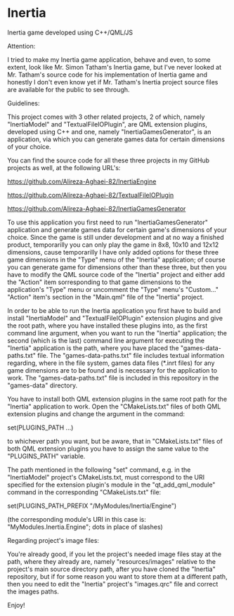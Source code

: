 # Inertia
Inertia game developed using C++/QML/JS

Attention:

I tried to make my Inertia game application, behave and even, to some extent, look like Mr. Simon Tatham's Inertia game, but I've never looked at Mr. Tatham's source code for his implementation of Inertia game and honestly I don't even know yet if Mr. Tatham's Inertia project source files are available for the public to see through.

Guidelines:

This project comes with 3 other related projects, 2 of which, namely "InertiaModel" and "TextualFileIOPlugin", are QML extension plugins, developed using C++ and one, namely "InertiaGamesGenerator", is an application, via which you can generate games data for certain dimensions of your choice.

You can find the source code for all these three projects in my GitHub projects as well, at the following URL's:

https://github.com/Alireza-Aghaei-82/InertiaEngine

https://github.com/Alireza-Aghaei-82/TextualFileIOPlugin

https://github.com/Alireza-Aghaei-82/InertiaGamesGenerator

To use this application you first need to run "InertiaGamesGenerator" application and generate games data for certain game's dimensions of your choice. Since the game is still under development and at no way a finished product, temporarilly you can only play the game in 8x8, 10x10 and 12x12 dimensions, cause temporarilly I have only added options for these three game dimensions in the "Type" menu of the "Inertia" application; of course you can generate game for dimensions other than these three, but then you have to modify the QML source code of the "Inertia" project and either add the "Action" item sorresponding to that game dimensions to the application's "Type" menu or uncomment the "Type" menu's "Custom..." "Action" item's section in the "Main.qml" file of the "Inertia" project.

In order to be able to run the Inertia application you first have to build and install "InertiaModel" and "TextualFileIOPlugin" extension plugins and give the root path, where you have installed these plugins into, as the first command line argument, when you want to run the "Inertia" application; the second (which is the last) command line argument for executing the "Inertia" application is the path, where you have placed the "games-data-paths.txt" file. The "games-data-paths.txt" file includes textual information regarding, where in the file system, games data files (*.inrt files) for any game dimensions are to be found and is necessary for the application to work. The "games-data-paths.txt" file is included in this repository in the "games-data" directory.

You have to install both QML extension plugins in the same root path for the "Inertia" application to work. Open the "CMakeLists.txt" files of both QML extension plugins and change the argument in the command:

set(PLUGINS_PATH ...)

to whichever path you want, but be aware, that in "CMakeLists.txt" files of both QML extension plugins you have to assign the same value to the "PLUGINS_PATH" variable.

The path mentioned in the following "set" command, e.g. in the "InertiaModel" project's CMakeLists.txt, must correspond to the URI specified for the extension plugin's module in the "qt_add_qml_module" command in the corresponding "CMakeLists.txt" file:

set(PLUGINS_PATH_PREFIX "/MyModules/Inertia/Engine")

(the corresponding module's URI in this case is: "MyModules.Inertia.Engine"; dots in place of slashes)

Regarding project's image files:

You're already good, if you let the project's needed image files stay at the path, where they already are, namely "resources/images" relative to the project's main source directory path, after you have cloned the "Inertia" repository, but if for some reason you want to store them at a different path, then you need to edit the "Inertia" project's "images.qrc" file and correct the images paths.

Enjoy!
